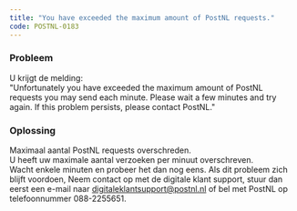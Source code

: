 ```yaml
---
title: "You have exceeded the maximum amount of PostNL requests."
code: POSTNL-0183
---
```

### Probleem

  
U krijgt de melding:  
"Unfortunately you have exceeded the maximum amount of PostNL requests you may send each minute. Please wait a few minutes and try again. If this problem persists, please contact PostNL."

### Oplossing

  
Maximaal aantal PostNL requests overschreden.  
U heeft uw maximale aantal verzoeken per minuut overschreven.  
Wacht enkele minuten en probeer het dan nog eens. Als dit probleem zich blijft voordoen, Neem contact op met de digitale klant support, stuur dan eerst een e-mail naar [digitaleklantsupport@postnl.nl](mailto:digitaleklantsupport@postnl.nl) of bel met PostNL op telefoonnummer 088-2255651.
